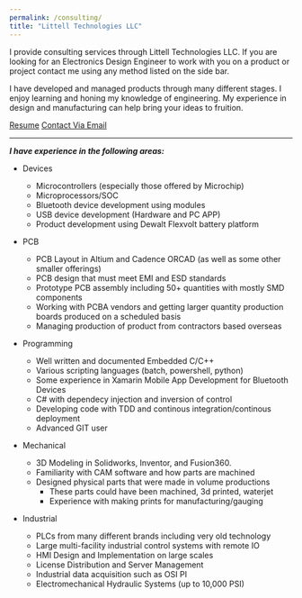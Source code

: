 ```yaml
---
permalink: /consulting/
title: "Littell Technologies LLC"
---
```


I provide consulting services through Littell Technologies LLC. If you are looking for an Electronics Design Engineer to work with you on a product or project contact me using any method listed on the side bar.

I have developed and managed products through many different stages. I enjoy learning and honing my knowledge of engineering. My experience in design and manufacturing can help bring your ideas to fruition.

<a href="/assets/pdfs/ZackLittellResume_Cleansed.pdf" class="btn btn--light-outline btn--large">Resume</a> <a href="mailto:zack@zlittell.com" class="btn btn--light-outline btn--large">Contact Via Email</a>

---

***I have experience in the following areas:***
* Devices
    * Microcontrollers (especially those offered by Microchip)
    * Microprocessors/SOC
    * Bluetooth device development using modules
    * USB device development (Hardware and PC APP)
    * Product development using Dewalt Flexvolt battery platform

* PCB
    * PCB Layout in Altium and Cadence ORCAD (as well as some other smaller offerings)
    * PCB design that must meet EMI and ESD standards
    * Prototype PCB assembly including 50+ quantities with mostly SMD components
    * Working with PCBA vendors and getting larger quantity production boards produced on a scheduled basis
    * Managing production of product from contractors based overseas

* Programming
    * Well written and documented Embedded C/C++
    * Various scripting languages (batch, powershell, python)
    * Some experience in Xamarin Mobile App Development for Bluetooth Devices
    * C# with dependecy injection and inversion of control
    * Developing code with TDD and continous integration/continous deployment
    * Advanced GIT user

* Mechanical
    * 3D Modeling in Solidworks, Inventor, and Fusion360.
    * Familiarity with CAM software and how parts are machined
    * Designed physical parts that were made in volume productions
        * These parts could have been machined, 3d printed, waterjet
        * Experience with making prints for manufacturing/gauging

* Industrial
    * PLCs from many different brands including very old technology
    * Large multi-facility industrial control systems with remote IO
    * HMI Design and Implementation on large scales
    * License Distribution and Server Management
    * Industrial data acquisition such as OSI PI
    * Electromechanical Hydraulic Systems (up to 10,000 PSI)